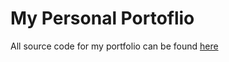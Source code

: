 # My Personal Portoflio

All source code for my portfolio can be found [here](https://github.com/KyleMaxwell1224/website-portfolio-2020fall/tree/master/docs)

